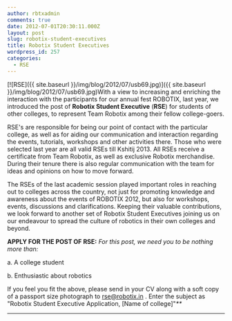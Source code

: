 ```yaml
---
author: rbtxadmin
comments: true
date: 2012-07-01T20:30:11.000Z
layout: post
slug: robotix-student-executives
title: Robotix Student Executives
wordpress_id: 257
categories:
  - RSE
---
```


[![RSE]({{ site.baseurl }}/img/blog/2012/07/usb69.jpg)]({{ site.baseurl }}/img/blog/2012/07/usb69.jpg)With a view to increasing and enriching the interaction with the participants for our    annual fest ROBOTIX, last year, we introduced the post of **Robotix Student Executive** (**RSE**) for students of other colleges, to represent Team Robotix among their fellow college-goers.

RSE's are responsible for being our point of contact with the particular college, as well as for aiding our communication and interaction regarding the events, tutorials, workshops and other activities there. Those who were selected last year are all valid RSEs till Kshitij 2013. All RSEs receive a certificate from Team Robotix, as well as exclusive Robotix merchandise. During their tenure there is also regular communication with the team for ideas and opinions on how to move forward.

The RSEs of the last academic session played important roles in reaching out to colleges across the country, not just for promoting knowledge and awareness about the events of ROBOTIX 2012, but also for workshops, events, discussions and clarifications. Keeping their valuable contributions, we look forward to another set of Robotix Student Executives joining us on our endeavour to spread the culture of robotics in their own colleges and beyond.

**APPLY FOR THE POST OF RSE:** _For this post, we need you to be nothing more than:_

a.      A college student

b.      Enthusiastic about robotics

If you feel you fit the above, please send in your CV along with a soft copy of a passport size photograph to rse@robotix.in . Enter the subject as "Robotix Student Executive Application, [Name of college]"_**_

--------------------------------------------------------------------------------
